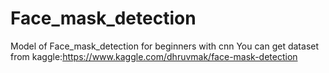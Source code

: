 # Face_mask_detection
Model of Face_mask_detection for beginners with cnn 
You can get dataset from kaggle:https://www.kaggle.com/dhruvmak/face-mask-detection
